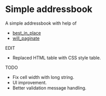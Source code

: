 # Simple addressbook

A simple addressbook with help of 
- [best_in_place](https://github.com/bernat/best_in_place)
- [will_paginate](https://github.com/mislav/will_paginate)

EDIT
- Replaced HTML table with CSS style table.

TODO
- Fix cell width with long string.
- UI improvement.
- Better validation message handling.
